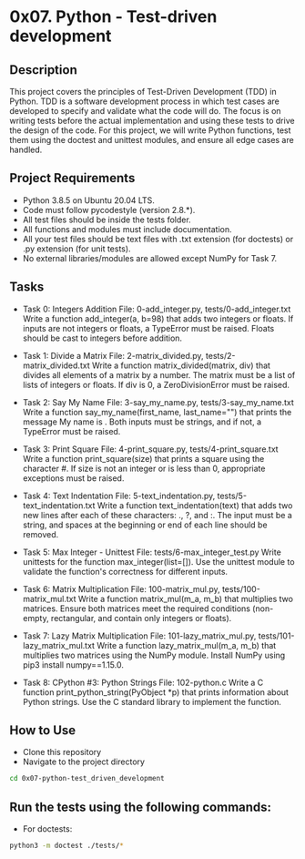# 0x07. Python - Test-driven development

## Description
This project covers the principles of Test-Driven Development (TDD) in Python. TDD is a software development process in which test cases are developed to specify and validate what the code will do. The focus is on writing tests before the actual implementation and using these tests to drive the design of the code. For this project, we will write Python functions, test them using the doctest and unittest modules, and ensure all edge cases are handled.

## Project Requirements
- Python 3.8.5 on Ubuntu 20.04 LTS.
- Code must follow pycodestyle (version 2.8.*).
- All test files should be inside the tests folder.
- All functions and modules must include documentation.
- All your test files should be text files with .txt extension (for doctests) or .py extension (for unit tests).
- No external libraries/modules are allowed except NumPy for Task 7.

## Tasks

- Task 0: Integers Addition
File: 0-add_integer.py, tests/0-add_integer.txt
Write a function add_integer(a, b=98) that adds two integers or floats.
If inputs are not integers or floats, a TypeError must be raised.
Floats should be cast to integers before addition.

- Task 1: Divide a Matrix
File: 2-matrix_divided.py, tests/2-matrix_divided.txt
Write a function matrix_divided(matrix, div) that divides all elements of a matrix by a number.
The matrix must be a list of lists of integers or floats.
If div is 0, a ZeroDivisionError must be raised.

- Task 2: Say My Name
File: 3-say_my_name.py, tests/3-say_my_name.txt
Write a function say_my_name(first_name, last_name="") that prints the message My name is <first name> <last name>.
Both inputs must be strings, and if not, a TypeError must be raised.

- Task 3: Print Square
File: 4-print_square.py, tests/4-print_square.txt
Write a function print_square(size) that prints a square using the character #.
If size is not an integer or is less than 0, appropriate exceptions must be raised.

- Task 4: Text Indentation
File: 5-text_indentation.py, tests/5-text_indentation.txt
Write a function text_indentation(text) that adds two new lines after each of these characters: ., ?, and :.
The input must be a string, and spaces at the beginning or end of each line should be removed.

- Task 5: Max Integer - Unittest
File: tests/6-max_integer_test.py
Write unittests for the function max_integer(list=[]).
Use the unittest module to validate the function's correctness for different inputs.

- Task 6: Matrix Multiplication
File: 100-matrix_mul.py, tests/100-matrix_mul.txt
Write a function matrix_mul(m_a, m_b) that multiplies two matrices.
Ensure both matrices meet the required conditions (non-empty, rectangular, and contain only integers or floats).

- Task 7: Lazy Matrix Multiplication
File: 101-lazy_matrix_mul.py, tests/101-lazy_matrix_mul.txt
Write a function lazy_matrix_mul(m_a, m_b) that multiplies two matrices using the NumPy module.
Install NumPy using pip3 install numpy==1.15.0.

- Task 8: CPython #3: Python Strings
File: 102-python.c
Write a C function print_python_string(PyObject *p) that prints information about Python strings.
Use the C standard library to implement the function.


## How to Use
- Clone this repository
- Navigate to the project directory
```bash
cd 0x07-python-test_driven_development
```

## Run the tests using the following commands:
- For doctests: 
```bash
python3 -m doctest ./tests/*
```
